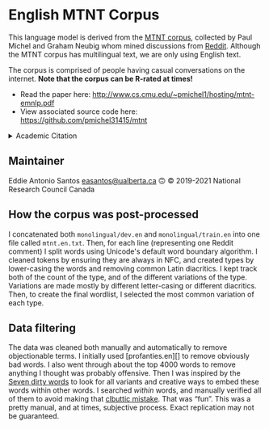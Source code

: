 English MTNT Corpus
===================

This language model is derived from the [MTNT corpus][MTNT], collected
by Paul Michel and Graham Neubig whom mined discussions from [Reddit][].
Although the MTNT corpus has multilingual text, we are only using
English text.

The corpus is comprised of people having casual conversations on the
internet. **Note that the corpus can be R-rated at times!**

 * Read the paper here: <http://www.cs.cmu.edu/~pmichel1/hosting/mtnt-emnlp.pdf>
 * View associated source code here: <https://github.com/pmichel31415/mtnt>

<details>
<summary>Academic Citation</summary>
```
@InProceedings{michel2018mtnt,
  author    = {Michel, Paul  and  Neubig, Graham},
  title     = {MTNT: A Testbed for Machine Translation of Noisy Text},
  booktitle = {Proceedings of the 2018 Conference on Empirical Methods in Natural Language Processing}
}
```
</details>

[MTNT]: http://www.cs.cmu.edu/~pmichel1/mtnt/
[Reddit]: https://reddit.com/

Maintainer
----------

Eddie Antonio Santos <easantos@ualberta.ca> 🙃
© 2019-2021 National Research Council Canada

How the corpus was post-processed
---------------------------------

I concatenated both `monolingual/dev.en` and `monolingual/train.en` into
one file called `mtnt.en.txt`. Then, for each line (representing one
Reddit comment) I split words using Unicode's default word boundary
algorithm. I cleaned tokens by ensuring they are always in NFC, and
created types by lower-casing the words and removing common Latin
diacritics. I kept track both of the count of the type, and of the
different variations of the type. Variations are made mostly by
different letter-casing or different diacritics. Then, to create the
final wordlist, I selected the most common variation of each type.

Data filtering
--------------

The data was cleaned both manually and automatically to remove
objectionable terms. I initially used [profanties.en][] to remove
obviously bad words. I also went through about the top 4000 words to
remove anything I thought was probably offensive. Then I was inspired by
the [Seven dirty words](https://en.wikipedia.org/wiki/Seven_dirty_words)
to look for all variants and creative ways to embed these words within
other words. I searched _within_ words, and manually verified all of
them to avoid making that [clbuttic mistake][]. That was “fun”. This was
a pretty manual, and at times, subjective process. Exact replication may
not be guaranteed.


[profanities.en]: https://github.com/pmichel31415/mtnt/blob/master/resources/profanities.en
[clbuttic mistake]: https://thedailywtf.com/articles/The-Clbuttic-Mistake-
